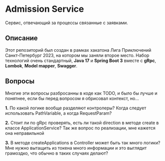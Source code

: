 # Admission Service
Сервис, отвечающий за процессы связанные с заявками.

## Описание

Этот репозиторий был создан в рамках хакатона Лига Приключений Санкт-Петербург 2023, на котором мы заняли второе место.
Набор технологий очень стандартный, **Java 17** и **Spring Boot 3** вместе с **gRpc**, **Lombok**, **Model mapper**, **Swagger**.

## Вопросы

Многие эти вопросы разбросанны в коде как TODO, и было бы лучше и понятнее, если бы перед вопросом я обрисовал контекст, но... 

**1.** По какой логике вообще разделяют контролеры? Когда следует использовать PathVariable, а когда RequestParam?

**2.** Стоит ли по gRpc проверять, есть ли такой direction в методе create в классе ApplicationService? Так же вопрос по реализации, мне кажется она неправильной

**3.** В методе createApplications в Controller может быть так много логики? Мне нужно вытащить из токена много информации и это выглядит грамоздко, что обычно в таких случаях делают?
